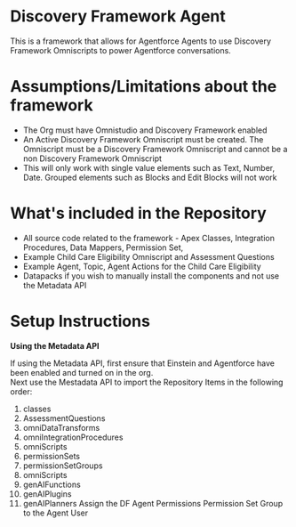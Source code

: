 # Discovery Framework Agent
This is a framework that allows for Agentforce Agents to use Discovery Framework Omniscripts to power Agentforce conversations.  

# Assumptions/Limitations about the framework
* The Org must have Omnistudio and Discovery Framework enabled
* An Active Discovery Framework Omniscript must be created.  The Omniscript must be a Discovery Framework Omniscript and cannot be a non Discovery Framework Omniscript
* This will only work with single value elements such as Text, Number, Date.  Grouped elements such as Blocks and Edit Blocks will not work

# What's included in the Repository
* All source code related to the framework - Apex Classes, Integration Procedures, Data Mappers, Permission Set, 
* Example Child Care Eligibility Omniscript and Assessment Questions
* Example Agent, Topic, Agent Actions for the Child Care Eligibility
* Datapacks if you wish to manually install the components and not use the Metadata API

# Setup Instructions

<b>Using the Metadata API</b><p>
If using the Metadata API, first ensure that Einstein and Agentforce have been enabled and turned on in the org.  
Next use the Mestadata API to import the Repository Items in the following order:
1. classes
2. AssessmentQuestions
3. omniDataTransforms
4. omniIntegrationProcedures
5. omniScripts
6. permissionSets
7. permissionSetGroups
8. omniScripts
9. genAIFunctions
10. genAIPlugins
11. genAIPlanners
Assign the DF Agent Permissions Permission Set Group to the Agent User


